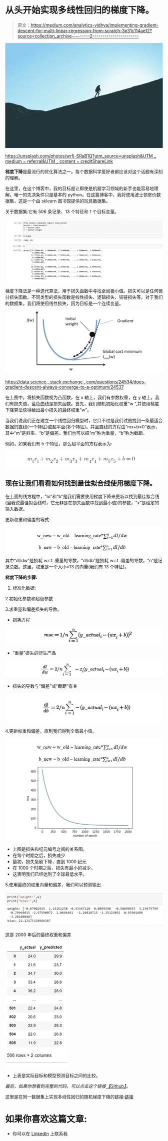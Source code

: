 # 从头开始实现多线性回归的梯度下降。

> 原文：<https://medium.com/analytics-vidhya/implementing-gradient-descent-for-multi-linear-regression-from-scratch-3e31c114ae12?source=collection_archive---------2----------------------->

![](img/b38ac4cdcd89d48748f3ea43b2e6464d.png)

[https://unsplash.com/photos/wrfj-SRaB1Q?utm_source=unsplash&UTM _ medium = referral&UTM _ content = creditShareLink](https://unsplash.com/photos/wrfj-SRaB1Q?utm_source=unsplash&utm_medium=referral&utm_content=creditShareLink)

**梯度下降**是最流行的优化算法之一，每个数据科学爱好者都应该对这个话题有深刻的理解。

在这里，在这个博客中，我的目标是让即使是机器学习领域的新手也能容易地理解。唯一的先决条件只是基本的 python。在这篇博客中，我将使用波士顿房价数据集，这是一个由 sklearn 图书馆提供的玩具数据集。

关于数据集:它有 506 条记录、13 个特征和 1 个目标变量。

![](img/68d0b0e375fdc4a5bab7368eedc687af.png)

梯度下降法是一种迭代算法，用于损失函数中寻找全局极小值。损失可以是任何微分损失函数。不同类型的损失函数是线性损失、逻辑损失、铰链损失等。对于我们的数据集，我们将使用线性损失，因为目标是一个连续变量。

![](img/e6c653dfc3909578bfb3a8df3cd9e353.png)

[https://data science . stack exchange . com/questions/24534/does-gradient-descent-always-converge-to-a-optimum/24537](https://datascience.stackexchange.com/questions/24534/does-gradient-descent-always-converge-to-an-optimum/24537)

在上图中，将损失函数视为凸函数，在 x 轴上，我们有参数权重，在 y 轴上，我们有损失值，蓝色曲线是损失函数。首先，我们随机初始化权重“w ”,并使用梯度下降算法获得给出最小损失的最终权重“w”。

当我们说我们正在建立一个线性回归模型时，它只不过是我们试图找到一条最适合数据的直线(一个特征)或超平面(多个特征)。并且直线的方程由“mx+b=0”表示，其中“m”是斜率，“b”是偏差。我们也可以把“m”称为重量，“b”称为截距。

例如，如果我们有 5 个特征，那么超平面的方程表示为:

![](img/1444a9004ee485c05762d0206e294eed.png)

## 现在让我们看看如何找到最佳拟合线使用梯度下降。

在上面的线方程中，“m”和“b”是我们需要使用梯度下降来更新以找到最佳拟合线(当我说最佳拟合线时，它无非是在损失函数中找到最小值)的参数，“x”是给定的输入数据。

更新权重和偏差的等式:

![](img/060d274d37c0b1a79835f27301ffddbd.png)

其中“dl/dw”是损耗 w.r.t .重量的导数，“dl/db”是损耗 w.r.t .偏差的导数，“n”是记录总数。这里，权重是一个大小=13 的向量(我们有 13 个特征)。

**梯度下降的步骤:**

1.  标准化数据:

2.初始化参数和超级参数

3.求重量和偏差损失的导数。

*   损耗方程

![](img/a3189b55aa464922a1a20bacf8c8ea92.png)

*   “重量”损失的衍生产品

![](img/f1d2ce0ecd06275d273fcb711fe915f4.png)

*   损失的导数与“偏差”或“截距”有关

![](img/8b2b765e3da48ee07fa51ec854515ecb.png)

4.更新权重和偏差，直到我们得到全局最小值。

![](img/060d274d37c0b1a79835f27301ffddbd.png)![](img/8dd1c75c4bee509eb83223c82abad8e8.png)

*   上图是损失和纪元编号之间的关系图。
*   在每个时期之后，损失减少
*   最初，损失急剧下降，直到 1000 纪元
*   在 1000 个时期之后，损失有最小的减少。
*   这表明我们已经达到了全球最低水平。

5.使用最终的权重向量和偏差，我们可以预测输出

![](img/0c553256391a7b424fe8d9f7ea0ab97f.png)

这是 2000 年后的最终权重和偏差

![](img/cfe4dd625b7a0e8afdf98961467a78ed.png)

*   上表是实际目标和模型预测目标之间的比较。

*最后，如果你想看到完整的代码，可以点击这个链接*[*【Github】*](https://github.com/GUNAND12/multi_linear-Gradient-descent/blob/main/gradient_descent.ipynb)*。*

这里是在同一数据集上实现多线性回归的随机梯度下降的链接:[链接](https://github.com/GUNAND12/multi_linear-Gradient-descent/blob/main/Stocastic_gradient_descent.ipynb)

# 如果你喜欢这篇文章:

*   你可以在 [LinkedIn](https://www.linkedin.com/in/gunand-mayanglambam-98727b141/) 上联系我